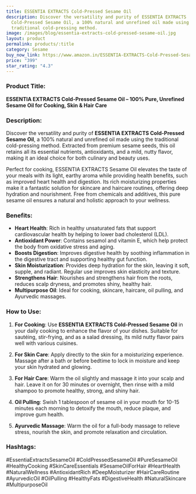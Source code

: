 ```yaml
---
title: ESSENTIA EXTRACTS Cold-Pressed Sesame Oil
description: Discover the versatility and purity of ESSENTIA EXTRACTS
  Cold-Pressed Sesame Oil, a 100% natural and unrefined oil made using the
  traditional cold-pressing method.
image: /images/blog/essentia-extracts-cold-pressed-sesame-oil.jpg
layout: product
permalink: products/:title
category: Sesame
buy_now_link: https://www.amazon.in/ESSENTIA-EXTRACTS-Cold-Pressed-Sesame-Pressed/dp/B08SMPDR4F/ref=sr_1_38?crid=A4KOR1T28SZX&tag=ayushmonk-21
price: "399"
star_rating: "4.3"
---
```

### Product Title:
**ESSENTIA EXTRACTS Cold-Pressed Sesame Oil – 100% Pure, Unrefined Sesame Oil for Cooking, Skin & Hair Care**

### Description:
Discover the versatility and purity of **ESSENTIA EXTRACTS Cold-Pressed Sesame Oil**, a 100% natural and unrefined oil made using the traditional cold-pressing method. Extracted from premium sesame seeds, this oil retains all its essential nutrients, antioxidants, and a mild, nutty flavor, making it an ideal choice for both culinary and beauty uses. 

Perfect for cooking, ESSENTIA EXTRACTS Sesame Oil elevates the taste of your meals with its light, earthy aroma while providing health benefits, such as improved heart health and digestion. Its rich moisturizing properties make it a fantastic solution for skincare and haircare routines, offering deep hydration and nourishment. Free from chemicals and additives, this pure sesame oil ensures a natural and holistic approach to your wellness.

### Benefits:
- **Heart Health**: Rich in healthy unsaturated fats that support cardiovascular health by helping to lower bad cholesterol (LDL).
- **Antioxidant Power**: Contains sesamol and vitamin E, which help protect the body from oxidative stress and aging.
- **Boosts Digestion**: Improves digestive health by soothing inflammation in the digestive tract and supporting healthy gut function.
- **Skin Moisturization**: Provides deep hydration for the skin, leaving it soft, supple, and radiant. Regular use improves skin elasticity and texture.
- **Strengthens Hair**: Nourishes and strengthens hair from the roots, reduces scalp dryness, and promotes shiny, healthy hair.
- **Multipurpose Oil**: Ideal for cooking, skincare, haircare, oil pulling, and Ayurvedic massages.

### How to Use:
1. **For Cooking**: Use **ESSENTIA EXTRACTS Cold-Pressed Sesame Oil** in your daily cooking to enhance the flavor of your dishes. Suitable for sautéing, stir-frying, and as a salad dressing, its mild nutty flavor pairs well with various cuisines.

2. **For Skin Care**: Apply directly to the skin for a moisturizing experience. Massage after a bath or before bedtime to lock in moisture and keep your skin hydrated and glowing.

3. **For Hair Care**: Warm the oil slightly and massage it into your scalp and hair. Leave it on for 30 minutes or overnight, then rinse with a mild shampoo to promote healthy, strong, and shiny hair.

4. **Oil Pulling**: Swish 1 tablespoon of sesame oil in your mouth for 10-15 minutes each morning to detoxify the mouth, reduce plaque, and improve gum health.

5. **Ayurvedic Massage**: Warm the oil for a full-body massage to relieve stress, nourish the skin, and promote relaxation and circulation.

### Hashtags:
#EssentiaExtractsSesameOil #ColdPressedSesameOil #PureSesameOil #HealthyCooking #SkinCareEssentials #SesameOilForHair #HeartHealth #NaturalWellness #AntioxidantRich #DeepMoisturizer #HairCareRoutine #AyurvedicOil #OilPulling #HealthyFats #DigestiveHealth #NaturalSkincare #MultipurposeOil
